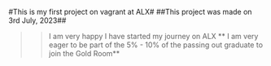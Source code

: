 #This is my first project on vagrant at ALX#
##This project was made on 3rd July, 2023##
>> I am very happy I have started my journey on ALX
** I am very eager to be part of the 5% - 10% of the passing out graduate to join the Gold Room**
